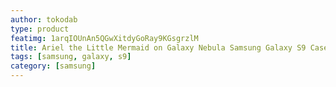 ```yaml
---
author: tokodab
type: product
featimg: 1arqIOUnAn5QGwXitdyGoRay9KGsgrzlM
title: Ariel the Little Mermaid on Galaxy Nebula Samsung Galaxy S9 Case
tags: [samsung, galaxy, s9]
category: [samsung]
---
```

